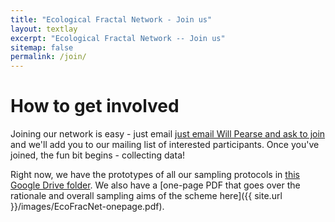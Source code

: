 ```yaml
---
title: "Ecological Fractal Network - Join us"
layout: textlay
excerpt: "Ecological Fractal Network -- Join us"
sitemap: false
permalink: /join/
---
```


# How to get involved

Joining our network is easy - just email [just email Will Pearse and ask to join](mailto:will.pearse@imperial.ac.uk) and we'll add you to our mailing list of interested participants. Once you've joined, the fun bit begins - collecting data!

Right now, we have the prototypes of all our sampling protocols in [this Google Drive folder](https://drive.google.com/drive/folders/1C2mjuh-kftlMhfzv2RfKRYQgWoH5fc3W?usp=sharing). We also have a [one-page PDF that goes over the rationale and overall sampling aims of the scheme here]({{ site.url }}/images/EcoFracNet-onepage.pdf).

